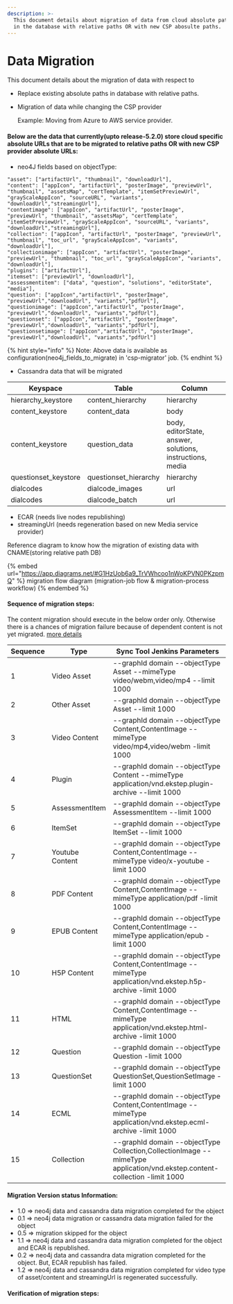 ```yaml
---
description: >-
  This document details about migration of data from cloud absolute paths stored
  in the database with relative paths OR with new CSP abosulte paths.
---
```


# Data Migration

This document details about the migration of data with respect to

* Replace existing absolute paths in database with relative paths.
*   Migration of data while changing the CSP provider

    Example: Moving from Azure to AWS service provider.

#### Below are the data that currently(upto release-5.2.0) store cloud specific absolute URLs that are to be migrated to relative paths OR with new CSP provider absolute URLs:

* neo4J fields based on objectType:

```
"asset": ["artifactUrl", "thumbnail", "downloadUrl"],
"content": ["appIcon", "artifactUrl", "posterImage", "previewUrl", "thumbnail", "assetsMap", "certTemplate", "itemSetPreviewUrl", "grayScaleAppIcon", "sourceURL", "variants", "downloadUrl","streamingUrl"],
"contentimage": ["appIcon", "artifactUrl", "posterImage", "previewUrl", "thumbnail", "assetsMap", "certTemplate", "itemSetPreviewUrl", "grayScaleAppIcon", "sourceURL", "variants", "downloadUrl","streamingUrl"],
"collection": ["appIcon", "artifactUrl", "posterImage", "previewUrl", "thumbnail", "toc_url", "grayScaleAppIcon", "variants", "downloadUrl"],
"collectionimage": ["appIcon", "artifactUrl", "posterImage", "previewUrl", "thumbnail", "toc_url", "grayScaleAppIcon", "variants", "downloadUrl"],
"plugins": ["artifactUrl"],
"itemset": ["previewUrl", "downloadUrl"],
"assessmentitem": ["data", "question", "solutions", "editorState", "media"],
"question": ["appIcon","artifactUrl", "posterImage", "previewUrl","downloadUrl", "variants","pdfUrl"],
"questionimage": ["appIcon","artifactUrl", "posterImage", "previewUrl","downloadUrl", "variants","pdfUrl"],
"questionset": ["appIcon","artifactUrl", "posterImage", "previewUrl","downloadUrl", "variants","pdfUrl"],
"questionsetimage": ["appIcon","artifactUrl", "posterImage", "previewUrl","downloadUrl", "variants","pdfUrl"]
```

{% hint style="info" %}
Note: Above data is available as configuration(neo4j\_fields\_to\_migrate) in 'csp-migrator' job.&#x20;
{% endhint %}

* Cassandra data that will be migrated

| Keyspace              | Table                  | Column                                                     |
| --------------------- | ---------------------- | ---------------------------------------------------------- |
| hierarchy\_keystore   | content\_hierarchy     | hierarchy                                                  |
| content\_keystore     | content\_data          | body                                                       |
| content\_keystore     | question\_data         | body,  editorState, answer, solutions, instructions, media |
| questionset\_keystore | questionset\_hierarchy | hierarchy                                                  |
| dialcodes             | dialcode\_images       | url                                                        |
| dialcodes             | dialcode\_batch        | url                                                        |

* ECAR (needs live nodes republishing)
* streamingUrl (needs regeneration based on new Media service provider)

Reference diagram to know how the migration of existing data with CNAME(storing relative path DB)&#x20;

{% embed url="https://app.diagrams.net/#G1HzUob6a9_TrVWhcoo1nWoKPVN0PKzpmQ" %}
migration flow diagram (migration-job flow & migration-process workflow)
{% endembed %}

#### Sequence of migration steps:

The content migration should execute in the below order only. Otherwise there is a chances of migration failure because of dependent content is not yet migrated. [more details](https://docs.google.com/spreadsheets/d/13DaXCx8uToOwinlAPxvTat8NELxiPgG4KXATcKaJm\_c/edit#gid=1675310401\&range=K3)

| Sequence | Type            | Sync Tool Jenkins Parameters                                                                                              |
| -------- | --------------- | ------------------------------------------------------------------------------------------------------------------------- |
| 1        | Video Asset     | --graphId domain --objectType Asset --mimeType video/webm,video/mp4 --limit 1000                                          |
| 2        | Other Asset     | --graphId domain --objectType Asset --limit 1000                                                                          |
| 3        | Video Content   | --graphId domain --objectType Content,ContentImage --mimeType video/mp4,video/webm -limit 1000                            |
| 4        | Plugin          | --graphId domain --objectType Content --mimeType application/vnd.ekstep.plugin-archive --limit 1000                       |
| 5        | AssessmentItem  | --graphId domain --objectType AssessmentItem --limit 1000                                                                 |
| 6        | ItemSet         | --graphId domain --objectType ItemSet --limit 1000                                                                        |
| 7        | Youtube Content | --graphId domain --objectType Content,ContentImage --mimeType video/x-youtube -limit 1000                                 |
| 8        | PDF Content     | --graphId domain --objectType Content,ContentImage --mimeType application/pdf -limit 1000                                 |
| 9        | EPUB Content    | --graphId domain --objectType Content,ContentImage --mimeType application/epub -limit 1000                                |
| 10       | H5P Content     | --graphId domain --objectType Content,ContentImage --mimeType application/vnd.ekstep.h5p-archive -limit 1000              |
| 11       | HTML            | --graphId domain --objectType Content,ContentImage --mimeType application/vnd.ekstep.html-archive -limit 1000             |
| 12       | Question        | --graphId domain --objectType Question  -limit 1000                                                                       |
| 13       | QuestionSet     | --graphId domain --objectType QuestionSet,QuestionSetImage  -limit 1000                                                   |
| 14       | ECML            | --graphId domain --objectType Content,ContentImage --mimeType application/vnd.ekstep.ecml-archive -limit 1000             |
| 15       | Collection      | --graphId domain --objectType Collection,CollectionImage --mimeType application/vnd.ekstep.content-collection -limit 1000 |

#### Migration Version status Information:

* 1.0 => neo4j data and cassandra data migration completed for the object
* 0.1 => neo4j data migration or cassandra data migration failed for the object
* 0.5 => migration skipped for the object
* 1.1 => neo4j data and cassandra data migration completed for the object and ECAR is republished.
* 0.2 => neo4j data and cassandra data migration completed for the object. But, ECAR republish has failed.
* 1.2 => neo4j data and cassandra data migration completed for video type of asset/content and streamingUrl is regenerated successfully.

#### Verification of migration steps:

